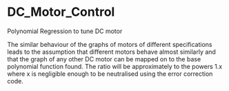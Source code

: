 # DC_Motor_Control
Polynomial Regression to tune DC motor



The similar behaviour of the graphs of motors of different specifications leads to the assumption that different motors behave almost similarly and that the graph of any other DC motor can be mapped on to the base polynomial function found.
The ratio will be approximately to the powers 1.x where x is negligible enough to be neutralised using the error correction code.
